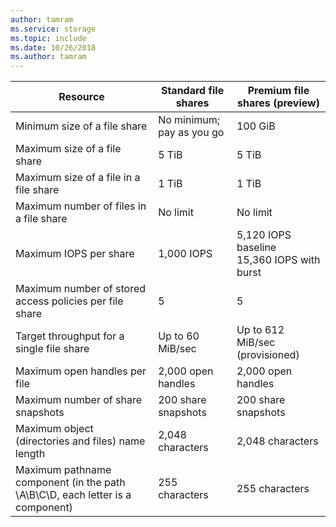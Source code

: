 ```yaml
---
author: tamram
ms.service: storage
ms.topic: include
ms.date: 10/26/2018
ms.author: tamram
---
```

| Resource | Standard file shares | Premium file shares (preview) |
|----------|---------------|------------------------------------------|
| Minimum size of a file share | No minimum; pay as you go | 100 GiB |
| Maximum size of a file share | 5 TiB | 5 TiB |
| Maximum size of a file in a file share | 1 TiB | 1 TiB |
| Maximum number of files in a file share | No limit | No limit |
| Maximum IOPS per share | 1,000 IOPS | 5,120 IOPS baseline<br />15,360 IOPS with burst |
| Maximum number of stored access policies per file share | 5 | 5 |
| Target throughput for a single file share | Up to 60 MiB/sec | Up to 612 MiB/sec (provisioned) |
| Maximum open handles per file | 2,000 open handles | 2,000 open handles |
| Maximum number of share snapshots | 200 share snapshots | 200 share snapshots |
| Maximum object (directories and files) name length | 2,048 characters | 2,048 characters |
| Maximum pathname component (in the path \A\B\C\D, each letter is a component) | 255 characters | 255 characters |